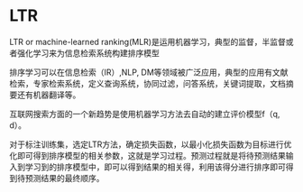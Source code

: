 # LTR

LTR or machine-learned ranking\(MLR\)是运用机器学习，典型的监督，半监督或者强化学习来为信息检索系统构建排序模型

排序学习可以在信息检索（IR）,NLP, DM等领域被广泛应用，典型的应用有文献检索，专家检索系统，定义查询系统，协同过滤，问答系统，关键词提取，文档摘要还有机器翻译等。

互联网搜索方面的一个新趋势是使用机器学习方法去自动的建立评价模型f（q, d）。

对于标注训练集，选定LTR方法，确定损失函数，以最小化损失函数为目标进行优化即可得到排序模型的相关参数，这就是学习过程。预测过程就是将待预测结果输入到学习到的排序模型中，即可以得到结果的相关得，利用该得分进行排序即可得到待预测结果的最终顺序。

